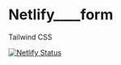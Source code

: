 # Netlify____form


Tailwind CSS 



[![Netlify Status](https://api.netlify.com/api/v1/badges/09db6ea0-e920-4d24-93c3-96ec9b869587/deploy-status)](https://app.netlify.com/sites/netlify-formiput/deploys)
